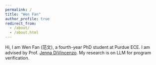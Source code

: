 ```yaml
---
permalink: /
title: "Wen Fan"
author_profile: true
redirect_from: 
  - /about/
  - /about.html
---
```


Hi, I am Wen Fan (范文), a fourth-year PhD student at Purdue ECE. I am advised by Prof. [Jenna DiVincenzo](https://jennalwise.github.io/). My research is on LLM for program verification.